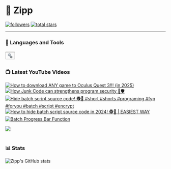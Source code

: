 # 🥷 Zipp

   <p align="left">
      <a href="https://github.com/Zapak69?tab=followers">
         <img alt="followers" title="Follow me on Github" src="https://custom-icon-badges.demolab.com/github/followers/Zapak69?color=236ad3&labelColor=1155ba&style=for-the-badge&logo=person-add&label=Follow&logoColor=white"/></a>
      <a href="https://github.com/Zapak69?tab=repositories&sort=stargazers">
         <img alt="total stars" title="Total stars on GitHub" src="https://custom-icon-badges.demolab.com/github/stars/Zapak69?color=55960c&style=for-the-badge&labelColor=488207&logo=star"/></a>
   </p>

---

### 🧰 Languages and Tools

<img align="left" alt="Java" width="30px" style="padding-right:10px;" src="https://raw.githubusercontent.com/github/explore/58ff7d84bcc6dff955c67ddba1f702c793dc670d/topics/batch-file/batch-file.png"/>
<br />

#

### 📺 Latest YouTube Videos

<!-- BEGIN YOUTUBE-CARDS -->
[![How to download *ANY* game to Oculus Quest 3!!! (in 2025)](https://ytcards.demolab.com/?id=BnShtmsRkIw&title=How+to+download+%2AANY%2A+game+to+Oculus+Quest+3%21%21%21+%28in+2025%29&lang=en&timestamp=1735754534&background_color=%230d1117&title_color=%23ffffff&stats_color=%23dedede&max_title_lines=1&width=250&border_radius=5 "How to download *ANY* game to Oculus Quest 3!!! (in 2025)")](https://www.youtube.com/watch?v=BnShtmsRkIw)
[![How Junk Code can strengthens program security 🔐🛡️](https://ytcards.demolab.com/?id=ZVAtZAJMnWE&title=How+Junk+Code+can+strengthens+program+security+%F0%9F%94%90%F0%9F%9B%A1%EF%B8%8F&lang=en&timestamp=1729628497&background_color=%230d1117&title_color=%23ffffff&stats_color=%23dedede&max_title_lines=1&width=250&border_radius=5 "How Junk Code can strengthens program security 🔐🛡️")](https://www.youtube.com/watch?v=ZVAtZAJMnWE)
[![Hide batch script source code! 🕵️🫣 #short #shorts #programing #fyp #foryou #batch #script #encrypt](https://ytcards.demolab.com/?id=ilUmzslRh4M&title=Hide+batch+script+source+code%21+%F0%9F%95%B5%EF%B8%8F%F0%9F%AB%A3+%23short+%23shorts+%23programing+%23fyp+%23foryou+%23batch+%23script+%23encrypt&lang=en&timestamp=1729251305&background_color=%230d1117&title_color=%23ffffff&stats_color=%23dedede&max_title_lines=1&width=250&border_radius=5 "Hide batch script source code! 🕵️🫣 #short #shorts #programing #fyp #foryou #batch #script #encrypt")](https://www.youtube.com/watch?v=ilUmzslRh4M)
[![How to hide batch script source code in 2024! 🕵️🫣 | EASIEST WAY](https://ytcards.demolab.com/?id=UGNeJwUOyuc&title=How+to+hide+batch+script+source+code+in+2024%21+%F0%9F%95%B5%EF%B8%8F%F0%9F%AB%A3+%7C+EASIEST+WAY&lang=en&timestamp=1729251090&background_color=%230d1117&title_color=%23ffffff&stats_color=%23dedede&max_title_lines=1&width=250&border_radius=5 "How to hide batch script source code in 2024! 🕵️🫣 | EASIEST WAY")](https://www.youtube.com/watch?v=UGNeJwUOyuc)
[![Batch Progress Bar Function](https://ytcards.demolab.com/?id=Mnh8amvlJQ0&title=Batch+Progress+Bar+Function&lang=en&timestamp=1720882946&background_color=%230d1117&title_color=%23ffffff&stats_color=%23dedede&max_title_lines=1&width=250&border_radius=5 "Batch Progress Bar Function")](https://www.youtube.com/watch?v=Mnh8amvlJQ0)
<!-- END YOUTUBE-CARDS -->

[<img src="https://custom-icon-badges.demolab.com/badge/-Subscribe%20For%20More-red?style=for-the-badge&logo=video&logoColor=white"/>](https://www.youtube.com/c/@zippiik?sub_confirmation=1)

#

### 📊 Stats

![Zipp's GitHub stats](https://github-readme-stats.vercel.app/api?username=Zapak69&show_icons=true&theme=gruvbox)

<!-- ![GitHub Streak](https://streak-stats.demolab.com?user=Zapak69&theme=gruvbox&border_radius=4.5) -->

#
[website]: https://fun.zynth.eu
[youtube]: https://youtube.com/@zippiik
